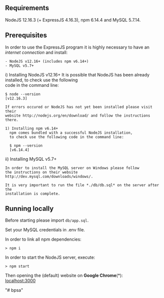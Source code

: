 
##  Requirements

NodeJS 12.16.3 (+ ExpressJS 4.16.3), npm 6.14.4 and MySQL 5.7.14.


## Prerequisites

In order to use the ExpressJS program it is highly necessary to have an _internet connection_ and install:

    - NodeJS v12.16+ (includes npm v6.14+)
    - MySQL v5.7+

i) Installing NodeJS v12.16+
It is possible that NodeJS has been already installed, to check use the following <br />
code in the command line:

    $ node --version
    [v12.16.3]

    If errors occured or NodeJS has not yet been installed please visit their
    website http://nodejs.org/en/download/ and follow the instructions there.

    1) Installing npm v6.14+
      npm comes bundled with a successful NodeJS installation,
      to check use the following code in the command line:

      $ npm --version
      [v6.14.4]

ii) Installing MySQL v5.7+

    In order to install the MySQL server on Windows please follow
    the instructions on their website http://dev.mysql.com/downloads/windows/.

    It is very important to run the file *./db/db.sql* on the server after the
    installation is complete.



## Running locally

Before starting please import `db/app.sql`.

Set  your MySQL credentials in .env file.

In order to link all npm dependencies:

```
> npm i

```

In order to start the NodeJS server, execute:

```
> npm start
```

Then opening the (default) website on **Google Chrome**(\*):<br />
[localhost:3000](http://localhost:3000)

"# bpsa" 
